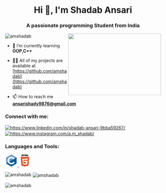 <h1 align="center">Hi 👋, I'm Shadab Ansari</h1>
<h3 align="center">A passionate programming Student from India</h3>
<img width="300" height="200" align="right" src="https://media0.giphy.com/media/qgQUggAC3Pfv687qPC/200w.gif?cid=790b761157sfiw1ovbljfeooxndhl77kosrbv28udstnmt4o&ep=v1_gifs_search&rid=200w.gif&ct=g"/>

<p align="left"> <img src="https://komarev.com/ghpvc/?username=amshadab&label=Profile%20views&color=0e75b6&style=flat" alt="amshadab" /> </p>

- 🌱 I’m currently learning **OOP,C++**

- 👨‍💻 All of my projects are available at [https://github.com/amshadab](https://github.com/amshadab)

- 📫 How to reach me **ansarishady9876@gmail.com**

<h3 align="left">Connect with me:</h3>
<p align="left">
<a href="https://linkedin.com/in/https://www.linkedin.com/in/shadab-ansari-9bba59267/" target="blank"><img align="center" src="https://raw.githubusercontent.com/rahuldkjain/github-profile-readme-generator/master/src/images/icons/Social/linked-in-alt.svg" alt="https://www.linkedin.com/in/shadab-ansari-9bba59267/" height="30" width="40" /></a>
<a href="https://instagram.com/https://www.instagram.com/a.m_shadab/" target="blank"><img align="center" src="https://raw.githubusercontent.com/rahuldkjain/github-profile-readme-generator/master/src/images/icons/Social/instagram.svg" alt="https://www.instagram.com/a.m_shadab/" height="30" width="40" /></a>
</p>

<h3 align="left">Languages and Tools:</h3>
<p align="left"> <a href="https://www.cprogramming.com/" target="_blank" rel="noreferrer"> <img src="https://raw.githubusercontent.com/devicons/devicon/master/icons/c/c-original.svg" alt="c" width="40" height="40"/> </a> <a href="https://www.w3.org/html/" target="_blank" rel="noreferrer"> <img src="https://raw.githubusercontent.com/devicons/devicon/master/icons/html5/html5-original-wordmark.svg" alt="html5" width="40" height="40"/> </a> </p>

<p><img align="left" src="https://github-readme-stats.vercel.app/api/top-langs?username=amshadab&show_icons=true&locale=en&layout=compact" alt="amshadab" /></p>

<p>&nbsp;<img align="center" src="https://github-readme-stats.vercel.app/api?username=amshadab&show_icons=true&locale=en" alt="amshadab" /></p>

<p><img align="center" src="https://github-readme-streak-stats.herokuapp.com/?user=amshadab&" alt="amshadab" /></p>
